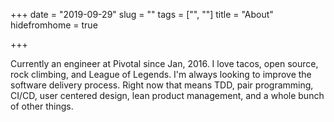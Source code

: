 +++
date = "2019-09-29"
slug = ""
tags = ["", ""]
title = "About"
hidefromhome = true

+++

Currently an engineer at Pivotal since Jan, 2016. I love tacos, open source,
rock climbing, and League of Legends. I'm always looking to improve the software
delivery process. Right now that means TDD, pair programming, CI/CD, user
centered design, lean product management, and a whole bunch of other things.


